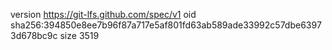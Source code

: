 version https://git-lfs.github.com/spec/v1
oid sha256:394850e8ee7b96f87a717e5af801fd63ab589ade33992c57dbe63973d678bc9c
size 3519
